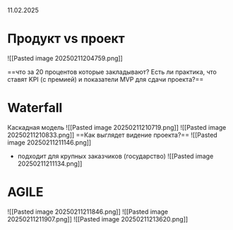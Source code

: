 11.02.2025
# Продукт vs проект
![[Pasted image 20250211204759.png]]

==что за 20 процентов которые закладывают? Есть ли практика, что ставят KPI (с премией) и показатели MVP для сдачи проекта?==
# Waterfall
Каскадная модель
![[Pasted image 20250211210719.png]]
![[Pasted image 20250211210833.png]]
==Как выглядет видение проекта?==
![[Pasted image 20250211211146.png]]
- подходит для крупных заказчиков (государство)
![[Pasted image 20250211211134.png]]

# AGILE
![[Pasted image 20250211211846.png]]
![[Pasted image 20250211211907.png]]
![[Pasted image 20250211213620.png]]

